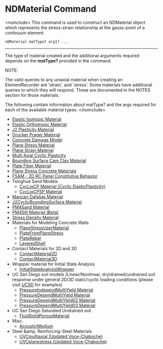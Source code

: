 # NDMaterial Command

<p>&lt;noinclude&gt; This command is used to construct an NDMaterial
object which represents the stress-strain relationship at the
gauss-point of a continuum element.</p>

```tcl
nDMaterial matType? arg1? ...
```
<hr />
<p>The type of material created and the additional arguments required
depends on the <strong>matType?</strong> provided in the command.</p>
<p>NOTE:</p>
<p>The valid queries to any uniaxial material when creating an
ElementRecorder are 'strain', and 'stress'. Some materials have
additional queries to which they will respond. These are documented in
the NOTES section for those materials.</p>
<p>The following contain information about matType? and the args
required for each of the available material types:
&lt;/noinclude&gt;</p>
<ul>
<li><a href="Elastic_Isotropic_Material" title="wikilink">Elastic
Isotropic Material</a></li>
<li><a href="Elastic_Orthotropic_Material" title="wikilink">Elastic
Orthotropic Material</a></li>
<li><a href="J2_Plasticity_Material" title="wikilink">J2 Plasticity
Material</a></li>
<li><a href="Drucker_Prager" title="wikilink"> Drucker Prager
Material</a></li>
<li><a href="Damage2p" title="wikilink"> Concrete Damage Model</a></li>
<li><a href="Plane_Stress_Material" title="wikilink">Plane Stress
Material</a></li>
<li><a href="Plane_Strain_Material" title="wikilink">Plane Strain
Material</a></li>
<li><a href="MCP" title="wikilink"> Multi Axial Cyclic
Plasticity</a></li>
<li><a href="Bounding_Cam_Clay" title="wikilink"> Bounding Surface Cam
Clay Material</a></li>
<li><a href="Plate_Fiber_Material" title="wikilink">Plate Fiber
Material</a></li>
<li><a href="Plane_Stress_Concrete_Materials" title="wikilink">Plane
Stress Concrete Materials</a></li>
<li><a href="FSAM_-_2D_RC_Panel_Constitutive_Behavior"
title="wikilink">FSAM - 2D RC Panel Constitutive Behavior</a></li>
<li>Tsinghua Sand Models
<ul>
<li><a href="CycLiqCP_Material_(Cyclic_ElasticPlasticity)"
title="wikilink">CycLiqCP Material (Cyclic ElasticPlasticity)</a></li>
<li><a href="CycLiqCPSP_Material" title="wikilink">CycLiqCPSP
Material</a></li>
</ul></li>
<li><a href="Manzari_Dafalias_Material" title="wikilink">Manzari
Dafalias Material</a></li>
<li><a href="J2CyclicBoundingSurface_Material"
title="wikilink">J2CyclicBoundingSurface Material</a></li>
<li><a href="PM4Sand_Material" title="wikilink">PM4Sand
Material</a></li>
<li><a href="PM4Silt_Material_(Beta)" title="wikilink">PM4Silt Material
(Beta)</a></li>
<li><a href="Stress_Density_Material" title="wikilink">Stress Density
Material</a></li>
<li>Materials for Modeling Concrete Walls
<ul>
<li><a
href="http://www.luxinzheng.net/download/OpenSEES/En_THUShell_OpenSEES.htm">PlaneStressUserMaterial</a></li>
<li><a
href="http://www.luxinzheng.net/download/OpenSEES/En_THUShell_OpenSEES.htm">PlateFromPlaneStress</a></li>
<li><a
href="http://www.luxinzheng.net/download/OpenSEES/En_THUShell_OpenSEES.htm">PlateRebar</a></li>
<li><a
href="http://www.luxinzheng.net/download/OpenSEES/En_THUShell_OpenSEES.htm">LayeredShell</a></li>
</ul></li>
<li>Contact Materials for 2D and 3D
<ul>
<li><a href="ContactMaterial2D"
title="wikilink">ContactMaterial2D</a></li>
<li><a href="ContactMaterial3D"
title="wikilink">ContactMaterial3D</a></li>
</ul></li>
<li>Wrapper material for Initial State Analysis
<ul>
<li><a href="InitialStateAnalysisWrapper"
title="wikilink">InitialStateAnalysisWrapper</a></li>
</ul></li>
<li>UC San Diego soil models (Linear/Nonlinear, dry/drained/undrained
soil response under general 2D/3D static/cyclic loading conditions
(please visit <a href="http://soilquake.net/opensees">UCSD</a> for
examples)
<ul>
<li><a href="PressureIndependMultiYield_Material"
title="wikilink">PressureIndependMultiYield Material</a></li>
<li><a href="PressureDependMultiYield_Material"
title="wikilink">PressureDependMultiYield Material</a></li>
<li><a href="PressureDependMultiYield02_Material"
title="wikilink">PressureDependMultiYield02 Material</a></li>
<li><a href="PressureDependMultiYield03_Material"
title="wikilink">PressureDependMultiYield03 Material</a></li>
</ul></li>
<li>UC San Diego Saturated Undrained soil
<ul>
<li><a href="FluidSolidPorousMaterial"
title="wikilink">FluidSolidPorousMaterial</a></li>
</ul></li>
<li>Misc.
<ul>
<li><a href="AcousticMedium" title="wikilink">AcousticMedium</a></li>
</ul></li>
<li>Steel &amp;amp; Reinforcing-Steel Materials
<ul>
<li><a href="UVCmultiaxial_(Updated_Voce-Chaboche)"
title="wikilink">UVCmultiaxial (Updated Voce-Chaboche)</a></li>
<li><a href="UVCplanestress_(Updated_Voce-Chaboche)"
title="wikilink">UVCplanestress (Updated Voce-Chaboche)</a></li>
</ul></li>
</ul>
